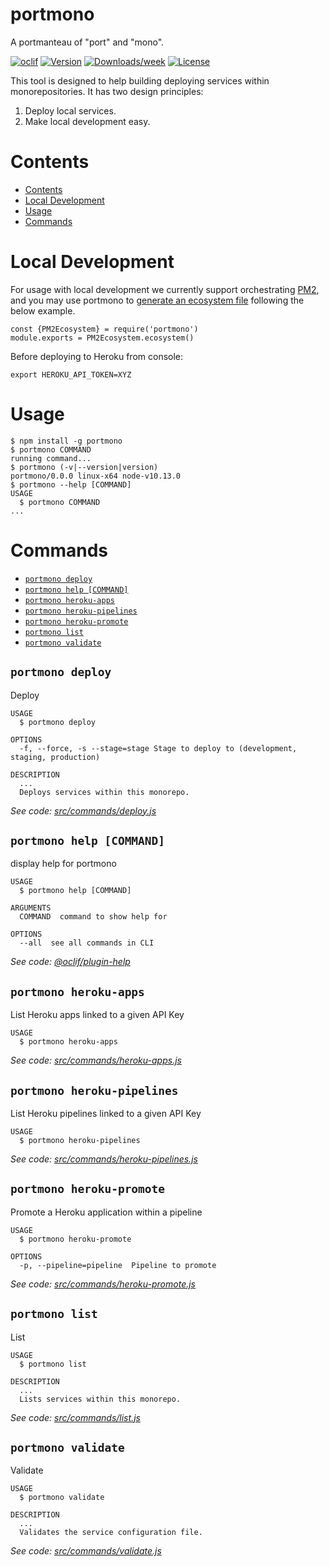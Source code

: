 portmono
========

A portmanteau of &#34;port&#34; and &#34;mono&#34;.

[![oclif](https://img.shields.io/badge/cli-oclif-brightgreen.svg)](https://oclif.io)
[![Version](https://img.shields.io/npm/v/portmono.svg)](https://npmjs.org/package/portmono)
[![Downloads/week](https://img.shields.io/npm/dw/portmono.svg)](https://npmjs.org/package/portmono)
[![License](https://img.shields.io/npm/l/portmono.svg)](https://github.com/financial-times/portmono/blob/master/package.json)

This tool is designed to help building deploying services within monorepositories. It has two design principles:

1. Deploy local services.
2. Make local development easy.

# Contents
 <!-- toc -->
* [Contents](#contents)
* [Local Development](#local-development)
* [Usage](#usage)
* [Commands](#commands)
<!-- tocstop -->

# Local Development 

For usage with local development we currently support orchestrating [PM2](https://pm2.io/),
and you may use portmono to [generate an ecosystem file](https://pm2.io/doc/en/runtime/guide/ecosystem-file/) following the below example.

```
const {PM2Ecosystem} = require('portmono')
module.exports = PM2Ecosystem.ecosystem()
```

Before deploying to Heroku from console:

```
export HEROKU_API_TOKEN=XYZ
```

# Usage
<!-- usage -->
```sh-session
$ npm install -g portmono
$ portmono COMMAND
running command...
$ portmono (-v|--version|version)
portmono/0.0.0 linux-x64 node-v10.13.0
$ portmono --help [COMMAND]
USAGE
  $ portmono COMMAND
...
```
<!-- usagestop -->
# Commands
<!-- commands -->
* [`portmono deploy`](#portmono-deploy)
* [`portmono help [COMMAND]`](#portmono-help-command)
* [`portmono heroku-apps`](#portmono-heroku-apps)
* [`portmono heroku-pipelines`](#portmono-heroku-pipelines)
* [`portmono heroku-promote`](#portmono-heroku-promote)
* [`portmono list`](#portmono-list)
* [`portmono validate`](#portmono-validate)

## `portmono deploy`

Deploy

```
USAGE
  $ portmono deploy

OPTIONS
  -f, --force, -s --stage=stage Stage to deploy to (development, staging, production)

DESCRIPTION
  ...
  Deploys services within this monorepo.
```

_See code: [src/commands/deploy.js](https://github.com/antoligy/portmono/blob/v0.0.0/src/commands/deploy.js)_

## `portmono help [COMMAND]`

display help for portmono

```
USAGE
  $ portmono help [COMMAND]

ARGUMENTS
  COMMAND  command to show help for

OPTIONS
  --all  see all commands in CLI
```

_See code: [@oclif/plugin-help](https://github.com/oclif/plugin-help/blob/v2.1.4/src/commands/help.ts)_

## `portmono heroku-apps`

List Heroku apps linked to a given API Key

```
USAGE
  $ portmono heroku-apps
```

_See code: [src/commands/heroku-apps.js](https://github.com/antoligy/portmono/blob/v0.0.0/src/commands/heroku-apps.js)_

## `portmono heroku-pipelines`

List Heroku pipelines linked to a given API Key

```
USAGE
  $ portmono heroku-pipelines
```

_See code: [src/commands/heroku-pipelines.js](https://github.com/antoligy/portmono/blob/v0.0.0/src/commands/heroku-pipelines.js)_

## `portmono heroku-promote`

Promote a Heroku application within a pipeline

```
USAGE
  $ portmono heroku-promote

OPTIONS
  -p, --pipeline=pipeline  Pipeline to promote
```

_See code: [src/commands/heroku-promote.js](https://github.com/antoligy/portmono/blob/v0.0.0/src/commands/heroku-promote.js)_

## `portmono list`

List

```
USAGE
  $ portmono list

DESCRIPTION
  ...
  Lists services within this monorepo.
```

_See code: [src/commands/list.js](https://github.com/antoligy/portmono/blob/v0.0.0/src/commands/list.js)_

## `portmono validate`

Validate

```
USAGE
  $ portmono validate

DESCRIPTION
  ...
  Validates the service configuration file.
```

_See code: [src/commands/validate.js](https://github.com/antoligy/portmono/blob/v0.0.0/src/commands/validate.js)_
<!-- commandsstop -->
